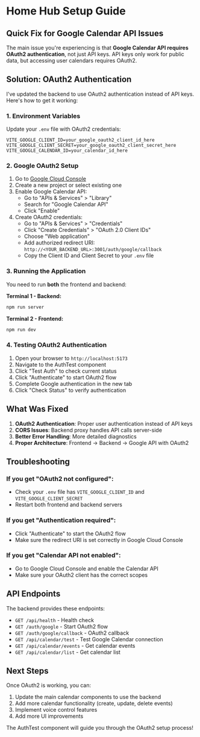 # Home Hub Setup Guide

## Quick Fix for Google Calendar API Issues

The main issue you're experiencing is that **Google Calendar API requires OAuth2 authentication**, not just API keys. API keys only work for public data, but accessing user calendars requires OAuth2.

## Solution: OAuth2 Authentication

I've updated the backend to use OAuth2 authentication instead of API keys. Here's how to get it working:

### 1. Environment Variables

Update your `.env` file with OAuth2 credentials:

```env
VITE_GOOGLE_CLIENT_ID=your_google_oauth2_client_id_here
VITE_GOOGLE_CLIENT_SECRET=your_google_oauth2_client_secret_here
VITE_GOOGLE_CALENDAR_ID=your_calendar_id_here
```

### 2. Google OAuth2 Setup

1. Go to [Google Cloud Console](https://console.cloud.google.com/)
2. Create a new project or select existing one
3. Enable Google Calendar API:
   - Go to "APIs & Services" > "Library"
   - Search for "Google Calendar API"
   - Click "Enable"
4. Create OAuth2 credentials:
   - Go to "APIs & Services" > "Credentials"
   - Click "Create Credentials" > "OAuth 2.0 Client IDs"
   - Choose "Web application"
   - Add authorized redirect URI: `http://<YOUR_BACKEND_URL>:3001/auth/google/callback`
   - Copy the Client ID and Client Secret to your `.env` file

### 3. Running the Application

You need to run **both** the frontend and backend:

**Terminal 1 - Backend:**
```bash
npm run server
```

**Terminal 2 - Frontend:**
```bash
npm run dev
```

### 4. Testing OAuth2 Authentication

1. Open your browser to `http://localhost:5173`
2. Navigate to the AuthTest component
3. Click "Test Auth" to check current status
4. Click "Authenticate" to start OAuth2 flow
5. Complete Google authentication in the new tab
6. Click "Check Status" to verify authentication

## What Was Fixed

1. **OAuth2 Authentication**: Proper user authentication instead of API keys
2. **CORS Issues**: Backend proxy handles API calls server-side
3. **Better Error Handling**: More detailed diagnostics
4. **Proper Architecture**: Frontend → Backend → Google API with OAuth2

## Troubleshooting

### If you get "OAuth2 not configured":
- Check your `.env` file has `VITE_GOOGLE_CLIENT_ID` and `VITE_GOOGLE_CLIENT_SECRET`
- Restart both frontend and backend servers

### If you get "Authentication required":
- Click "Authenticate" to start the OAuth2 flow
- Make sure the redirect URI is set correctly in Google Cloud Console

### If you get "Calendar API not enabled":
- Go to Google Cloud Console and enable the Calendar API
- Make sure your OAuth2 client has the correct scopes

## API Endpoints

The backend provides these endpoints:

- `GET /api/health` - Health check
- `GET /auth/google` - Start OAuth2 flow
- `GET /auth/google/callback` - OAuth2 callback
- `GET /api/calendar/test` - Test Google Calendar connection
- `GET /api/calendar/events` - Get calendar events
- `GET /api/calendar/list` - Get calendar list

## Next Steps

Once OAuth2 is working, you can:

1. Update the main calendar components to use the backend
2. Add more calendar functionality (create, update, delete events)
3. Implement voice control features
4. Add more UI improvements

The AuthTest component will guide you through the OAuth2 setup process! 
